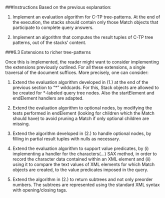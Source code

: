 
###Instructions Based on the previous explanation:

1. Implement an evaluation algorithm for C-TP tree-patterns. At the end of the execution, the stacks should contain only those Match objects that participate to complete query answers.

2. Implement an algorithm that computes the result tuples of C-TP tree patterns, out of the stacks’ content.

###6.3 Extensions to richer tree-patterns

Once this is implemented, the reader might want to consider implementing the extensions previously outlined. For all these extensions, a single traversal of the document suffices.
More precisely, one can consider:

1. Extend the evaluation algorithm developed in (1.) at the end of the previous section to “\*” wildcards. For this, Stack objects are allowed to be created for *-labeled query tree
nodes. Also the startElement and endElement handlers are adapted.

2. Extend the evaluation algorithm to optional nodes, by modifying the tests performed in endElement (looking for children which the Match should have) to avoid pruning a Match if only optional children are missing.

3. Extend the algorithm developed in (2.) to handle optional nodes, by filling in partial result tuples with nulls as necessary.

4. Extend the evaluation algorithm to support value predicates, by (i) implementing a handler for the characters(...) SAX method, in order to record the character data contained within an XML element and (ii) using it to compare the text values of XML elements for which Match objects are created, to the value predicates imposed in the query.

5. Extend the algorithm in (2.) to return subtrees and not only preorder numbers. The subtrees are represented using the standard XML syntax with opening/closing tags.
